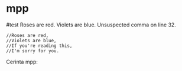 # mpp
#test
Roses are red. Violets are blue. Unsuspected comma on line 32.

```
//Roses are red, 
//Violets are blue, 
//If you're reading this,
//I'm sorry for you.
```
Cerinta mpp: 
